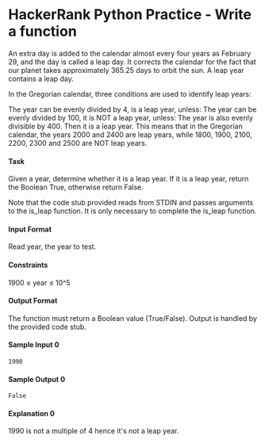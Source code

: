 # HackerRank Python Practice - Write a function 

An extra day is added to the calendar almost every four years as February 29,
and the day is called a leap day.
It corrects the calendar for the fact that our planet takes approximately 365.25 days to orbit the sun.
A leap year contains a leap day.

In the Gregorian calendar, three conditions are used to identify leap years:

The year can be evenly divided by 4, is a leap year, unless:
The year can be evenly divided by 100, it is NOT a leap year, unless:
The year is also evenly divisible by 400. Then it is a leap year.
This means that in the Gregorian calendar, the years 2000 and 2400 are leap years,
while 1800, 1900, 2100, 2200, 2300 and 2500 are NOT leap years.

#### Task
Given a year, determine whether it is a leap year.
If it is a leap year, return the Boolean True, otherwise return False.

Note that the code stub provided reads from STDIN and passes arguments to the is_leap function.
It is only necessary to complete the is_leap function.

#### Input Format
Read year, the year to test.

#### Constraints
1900 ≤ year ≤ 10^5

#### Output Format
The function must return a Boolean value (True/False).
Output is handled by the provided code stub.

#### Sample Input 0
```
1990
```

#### Sample Output 0
```
False
```

#### Explanation 0
1990 is not a multiple of 4 hence it's not a leap year.